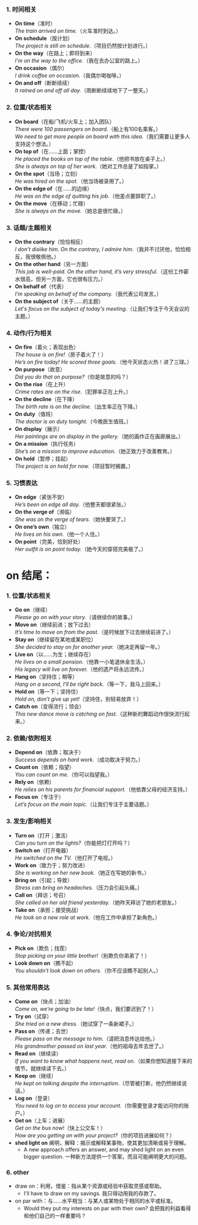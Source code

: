 ### **1. 时间相关**  
- **On time**（准时）  
  *The train arrived on time.*（火车准时到达。）  
- **On schedule**（按计划）  
  *The project is still on schedule.*（项目仍然按计划进行。）  
- **On the way**（在路上；即将到来）  
  *I'm on the way to the office.*（我在去办公室的路上。）  
- **On occasion**（偶尔）  
  *I drink coffee on occasion.*（我偶尔喝咖啡。）  
- **On and off**（断断续续）  
  *It rained on and off all day.*（雨断断续续地下了一整天。）  
 
### **2. 位置/状态相关**  
- **On board**（在船/飞机/火车上；加入团队）  
  *There were 100 passengers on board.*（船上有100名乘客。）  
  *We need to get more people on board with this idea.*（我们需要让更多人支持这个想法。）
- **On top of**（在……上面；掌控）  
  *He placed the books on top of the table.*（他把书放在桌子上。）  
  *She is always on top of her work.*（她对工作总是了如指掌。）  
- **On the spot**（当场；立刻）  
  *He was hired on the spot.*（他当场被录用了。）   
- **On the edge of**（在……的边缘）  
  *He was on the edge of quitting his job.*（他差点要辞职了。）  
- **On the move**（在移动；忙碌）  
  *She is always on the move.*（她总是很忙碌。）  

### **3. 话题/主题相关**  
- **On the contrary**（恰恰相反）  
  *I don’t dislike him. On the contrary, I admire him.*（我并不讨厌他，恰恰相反，我很敬佩他。）  
- **On the other hand**（另一方面）  
  *This job is well-paid. On the other hand, it’s very stressful.*（这份工作薪水很高，但另一方面，它也很有压力。）  
- **On behalf of**（代表）  
  *I’m speaking on behalf of the company.*（我代表公司发言。）  
- **On the subject of**（关于……的主题）  
  *Let's focus on the subject of today's meeting.*（让我们专注于今天会议的主题。） 

### **4. 动作/行为相关**  
- **On fire**（着火；表现出色）  
  *The house is on fire!*（房子着火了！）  
  *He’s on fire today! He scored three goals.*（他今天状态火热！进了三球。）  
- **On purpose**（故意）  
  *Did you do that on purpose?*（你是故意的吗？）  
- **On the rise**（在上升）  
  *Crime rates are on the rise.*（犯罪率正在上升。）  
- **On the decline**（在下降）  
  *The birth rate is on the decline.*（出生率正在下降。）   
- **On duty**（值班）  
  *The doctor is on duty tonight.*（今晚医生值班。）  
- **On display**（展示）  
  *Her paintings are on display in the gallery.*（她的画作正在画廊展出。）  
- **On a mission**（执行任务）  
  *She’s on a mission to improve education.*（她正致力于改善教育。）  
- **On hold**（暂停；挂起）  
  *The project is on hold for now.*（项目暂时搁置。）  

### **5. 习惯表达**  
- **On edge**（紧张不安）  
  *He’s been on edge all day.*（他整天都很紧张。）  
- **On the verge of**（濒临）  
  *She was on the verge of tears.*（她快要哭了。）  
- **On one’s own**（独立）  
  *He lives on his own.*（他一个人住。） 
- **On point**（完美，恰到好处）  
  *Her outfit is on point today.*（她今天的穿搭完美极了。）

# on 结尾：

### **1. 位置/状态相关**  
- **Go on**（继续）  
  *Please go on with your story.*（请继续你的故事。）  
- **Move on**（继续前进；放下过去）  
  *It’s time to move on from the past.*（是时候放下过去继续前进了。）  
- **Stay on**（继续留在某地或某职位）  
  *She decided to stay on for another year.*（她决定再留一年。）  
- **Live on**（以……为生；继续存在）  
  *He lives on a small pension.*（他靠一小笔退休金生活。）  
  *His legacy will live on forever.*（他的遗产将永远流传。）  
- **Hang on**（坚持住；稍等）  
  *Hang on a second, I’ll be right back.*（等一下，我马上回来。）  
- **Hold on**（等一下；坚持住）  
  *Hold on, don’t give up yet!*（坚持住，别轻易放弃！）  
- **Catch on**（变得流行；领会）  
  *This new dance move is catching on fast.*（这种新的舞蹈动作很快流行起来。）  

### **2. 依赖/依附相关**  
- **Depend on**（依靠；取决于）  
  *Success depends on hard work.*（成功取决于努力。）  
- **Count on**（依赖；指望）  
  *You can count on me.*（你可以指望我。）  
- **Rely on**（依赖）  
  *He relies on his parents for financial support.*（他依靠父母的经济支持。）  
- **Focus on**（专注于）  
  *Let’s focus on the main topic.*（让我们专注于主要话题。）  

### **3. 发生/影响相关**  
- **Turn on**（打开；激活）  
  *Can you turn on the lights?*（你能把灯打开吗？）  
- **Switch on**（打开电器）  
  *He switched on the TV.*（他打开了电视。）  
- **Work on**（致力于；努力改进）  
  *She is working on her new book.*（她正在写她的新书。）  
- **Bring on**（引起；导致）  
  *Stress can bring on headaches.*（压力会引起头痛。）  
- **Call on**（拜访；号召）  
  *She called on her old friend yesterday.*（她昨天拜访了她的老朋友。）  
- **Take on**（承担；接受挑战）  
  *He took on a new role at work.*（他在工作中承担了新角色。）  

### **4. 争论/对抗相关**  
- **Pick on**（欺负；找茬）  
  *Stop picking on your little brother!*（别欺负你弟弟了！）  
- **Look down on**（瞧不起）  
  *You shouldn’t look down on others.*（你不应该瞧不起别人。）  

### **5. 其他常用表达**  
- **Come on**（快点；加油）  
  *Come on, we’re going to be late!*（快点，我们要迟到了！）  
- **Try on**（试穿）  
  *She tried on a new dress.*（她试穿了一条新裙子。）  
- **Pass on**（传递；去世）  
  *Please pass on the message to him.*（请把消息传达给他。）  
  *His grandmother passed on last year.*（他的祖母去年去世了。）  
- **Read on**（继续读）  
  *If you want to know what happens next, read on.*（如果你想知道接下来的情节，就继续读下去。）  
- **Keep on**（继续）  
  *He kept on talking despite the interruption.*（尽管被打断，他仍然继续说话。）  
- **Log on**（登录）  
  *You need to log on to access your account.*（你需要登录才能访问你的账户。）  
- **Get on**（上车；进展）  
  *Get on the bus now!*（快上公交车！）  
  *How are you getting on with your project?*（你的项目进展如何？）  
- **shed light on** 阐明，解释：揭示或解释某事物，使其更加清晰或易于理解。
  * A new approach offers an answer, and may shed light on an even bigger question. 一种新方法提供一个答案，而且可能阐明更大的问题。

### 6. other
- draw on：利用，借鉴：指从某个资源或经验中获取灵感或帮助。
  * I'll have to draw on my savings. 我只得动用我的存款了。
- on par with：与……水平相当：与某人或某物处于相同的水平或标准。
  * Would they put my interests on par with their own? 会把我的利益看得和他们自己的一样重要吗？
